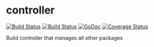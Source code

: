 controller
===========

[![Build Status](https://drone.io/github.com/sylphon/controller/status.png)](https://drone.io/github.com/sylphon/controller/latest)
[![Build Status](https://travis-ci.org/sylphon/controller.svg?branch=master)](https://travis-ci.org/sylphon/controller)
[![GoDoc](https://godoc.org/github.com/sylphon/controller?status.png)](https://godoc.org/github.com/sylphon/controller)
[![Coverage Status](https://img.shields.io/coveralls/sylphon/controller.svg)](https://coveralls.io/r/sylphon/controller?branch=master)

Build controller that manages all other packages
